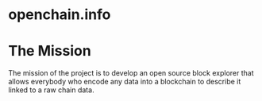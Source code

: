 openchain.info
==============

The Mission
============

The mission of the project is to develop an open
source block explorer that allows everybody who encode 
any data into a blockchain to describe it linked to a 
raw chain data.



